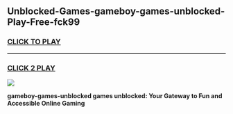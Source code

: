 
## Unblocked-Games-gameboy-games-unblocked-Play-Free-fck99
<h3>
<a href="https://premium76.site?title=gameboy-games-unblocked&ref=10A">CLICK TO PLAY</a></h3>
<hr>

<h3>
<a href="https://premium76.site?title=gameboy-games-unblocked&ref=10A">CLICK 2 PLAY</a>
  
</h3>

<a href="https://premium76.site?title=gameboy-games-unblocked&ref=10A"><img src="https://clearcache.store/games.png"></a>


**gameboy-games-unblocked games unblocked: Your Gateway to Fun and Accessible Online Gaming**
